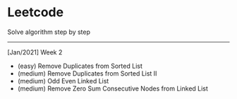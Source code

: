 # Leetcode

Solve algorithm step by step

* * *

[Jan/2021] Week 2

- (easy) Remove Duplicates from Sorted List
- (medium) Remove Duplicates from Sorted List II
- (medium) Odd Even Linked List
- (medium) Remove Zero Sum Consecutive Nodes from Linked List
